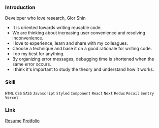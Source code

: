 ### Introduction
Developer who love research, Glor Shin
- It is oriented towards writing reusable code.
- We are thinking about increasing user convenience and resolving inconvenience.
- I love to experience, learn and share with my colleagues.
- Choose a technique and base it on a good rationale for writing code.
- I do my best for anything.
- By organizing error messages, debugging time is shortened when the same error occurs.
- I think it's important to study the theory and understand how it works.

### Skill
`HTML` `CSS` `SASS` `Javascript` `Styled` `Component` `React` `Next` `Redux` `Recoil` `Sentry` `Vercel`

### Link
[Resume](https://youngkwnag.notion.site/6ff59ef05099400bae9ae332d00ca603) [Protfolio](#)
